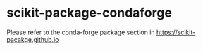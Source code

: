 # scikit-package-condaforge

Please refer to the conda-forge package section in https://scikit-pacakge.github.io
